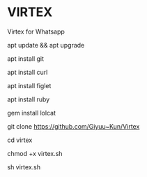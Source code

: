 # VIRTEX
Virtex for Whatsapp

apt update && apt upgrade

apt install git

apt install curl

apt install figlet

apt install ruby

gem install lolcat

git clone https://github.com/Giyuu~Kun/Virtex

cd virtex

chmod +x virtex.sh

sh virtex.sh
